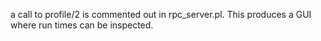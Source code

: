 a call to profile/2 is commented out in rpc_server.pl.
This produces a GUI where run times can be inspected.

